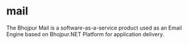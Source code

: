 # mail
The Bhojpur Mail is a software-as-a-service product used as an Email Engine based on Bhojpur.NET Platform for application delivery.
